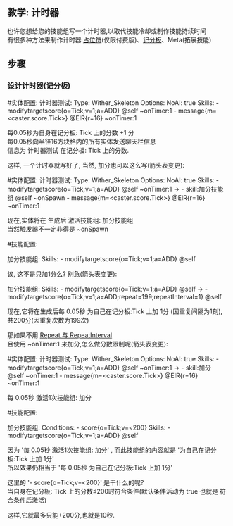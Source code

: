 教学: 计时器
------

也许您想给您的技能组写一个计时器,以取代技能冷却或制作技能持续时间  
有很多种方法来制作计时器 [占位符](技能/占位符)(仅限付费版)、[记分板](技能/列表)、Meta(拓展技能)

步骤
------

### 设计计时器(记分板)

#实体配置:
   计时器测试:
     Type: Wither_Skeleton
     Options:
       NoAI: true
     Skills:
     - modifytargetscore{o=Tick;v=1;a=ADD} @self ~onTimer:1
     - message{m=<caster.score.Tick>} @EIR{r=16} ~onTimer:1

每0.05秒为自身在记分板: Tick 上的分数 +1 分  
每0.05秒向半径16方块格内的所有实体发送聊天栏信息  
信息为 计时器测试 在记分板: Tick 上的分数.

这样, 一个计时器就写好了, 当然, 加分也可以这么写(箭头表变更):

#实体配置:
   计时器测试:
     Type: Wither_Skeleton
     Options:
       NoAI: true
     Skills:
     - modifytargetscore{o=Tick;v=1;a=ADD} @self ~onTimer:1 -> - skill:加分技能组 @self ~onSpawn
     - message{m=<caster.score.Tick>} @EIR{r=16} ~onTimer:1

现在,实体将在 生成后 激活技能组: 加分技能组  
当然触发器不一定非得是 ~onSpawn

#技能配置:

   加分技能组:
     Skills:
     - modifytargetscore{o=Tick;v=1;a=ADD} @self

诶, 这不是只加1分么? 别急(箭头表变更):

   加分技能组:
     Skills:
     - modifytargetscore{o=Tick;v=1;a=ADD} @self -> - modifytargetscore{o=Tick;v=1;a=ADD;repeat=199;repeatInterval=1} @self

现在,它将在生成后每 0.05秒 为自己在记分板:Tick 上加 1分 (因重复间隔为1刻), 共200分(因重复次数为199次)

那如果不用 [Repeat 与 RepeatInterval](技能/列表/repeat)  
且使用 ~onTimer:1 来加分,怎么做分数限制呢(箭头表变更):

#实体配置:
   计时器测试:
     Type: Wither_Skeleton
     Options:
       NoAI: true
     Skills:
     - modifytargetscore{o=Tick;v=1;a=ADD} @self ~onTimer:1 -> - skill:加分 @self ~onTimer:1
     - message{m=<caster.score.Tick>} @EIR{r=16} ~onTimer:1

每 0.05秒 激活1次技能组: 加分

#技能配置:

   加分技能组:
     Conditions:
     - score{o=Tick;v=<200}
     Skills:
     - modifytargetscore{o=Tick;v=1;a=ADD} @self

因为 '每 0.05秒 激活1次技能组: 加分' , 而此技能组的内容就是 '为自己在记分板:Tick 上加 1分'  
所以效果仍相当于 '每 0.05秒 为自己在记分板:Tick 上加 1分'  

这里的 '- score{o=Tick;v=<200}' 是干什么的呢?  
当自身在记分板: Tick 上的分数≤200时符合条件(默认条件活动为 true 也就是 符合条件后激活)

这样,它就最多只能+200分,也就是10秒.



    
     